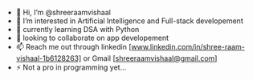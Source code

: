 - 👋 Hi, I’m @shreeraamvishaal
- 👀 I’m interested in Artificial Intelligence and Full-stack developement
- 🌱 currently learning DSA with Python
- 💞️ looking to collaborate on app developement
- 📫 Reach me out through linkedin [www.linkedin.com/in/shree-raam-vishaal-1b6128263] or Gmail [shreeraamvishaal@gmail.com]
- ⚡ Not a pro in programming yet...

<!---
shreeraamvishaal/shreeraamvishaal is a ✨ special ✨ repository because its `README.md` (this file) appears on your GitHub profile.
You can click the Preview link to take a look at your changes.
--->
